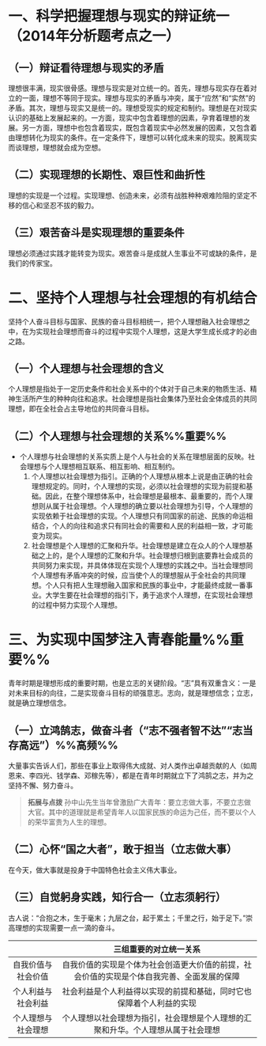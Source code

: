# 一、科学把握理想与现实的辩证统一（2014年分析题考点之一）
## （一）辩证看待理想与现实的矛盾
理想很丰满，现实很骨感。理想与现实是对立统一的。首先，理想与现实存在着对立的一面，理想不等同于现实。理想与现实的矛盾与冲突，属于“应然”和“实然”的矛盾。其次，理想与现实又是统一的。理想受现实的规定和制约。理想是在对现实认识的基础上发展起来的。一方面，现实中包含着理想的因素，孕育着理想的发展。另一方面，理想中也包含着现实，既包含着现实中必然发展的因素，又包含着由理想转化为现实的条件。在一定条件下，理想可以转化成未来的现实。脱离现实而谈理想，理想就会成为空想。
## （二）实现理想的长期性、艰巨性和曲折性
理想的实现是一个过程。实现理想、创造未来，必须有战胜种种艰难险阻的坚定不移的信心和坚忍不拔的毅力。
## （三）艰苦奋斗是实现理想的重要条件
理想必须通过实践才能转变为现实。艰苦奋斗是成就人生事业不可或缺的条件，是我们的传家宝。
# 二、坚持个人理想与社会理想的有机结合
坚持个人奋斗目标与国家、民族的奋斗目标相统一，把个人理想融入社会理想之中，在为实现社会理想而奋斗的过程中实现个人理想，这是大学生成长成才的必由之路。
## （一）个人理想与社会理想的含义
个人理想是指处于一定历史条件和社会关系中的个体对于自己未来的物质生活、精神生活所产生的种种向往和追求。社会理想是指社会集体乃至社会全体成员的共同理想，即在全社会占主导地位的共同奋斗目标。
## （二）个人理想与社会理想的关系%%重要%%
- 个人理想与社会理想的关系实质上是个人与社会的关系在理想层面的反映。社会理想与个人理想相互联系、相互影响、相互制约。
	1. 个人理想以社会理想为指引。正确的个人理想从根本上说是由正确的社会理想规定的。同时，个人理想的实现，必须以社会理想的实现为前提和基础。因此，在整个理想体系中，社会理想是最根本、最重要的，而个人理想则从属于社会理想。个人理想的确立要以社会理想为引导，个人理想的实现依赖于社会理想的实现。个人理想只有同国家的前途、民族的命运相结合，个人的向往和追求只有同社会的需要和人民的利益相一致，才可能变为现实。
	2. 社会理想是个人理想的汇聚和升华。社会理想是建立在众人的个人理想基础之上的，是个人理想的汇聚和升华。社会理想归根到底要靠社会成员的共同努力来实现，并具体体现在实现个人理想的实践之中。当社会理想同个人理想有矛盾冲突的时候，应当使个人的理想服从于全社会的共同理想。个人只有把人生理想融入国家和民族的事业中，才能最终成就一番事业。大学生要在社会理想的指引下，勇于追求个人理想，在实现社会理想的过程中努力实现个人理想。
# 三、为实现中国梦注入青春能量%%重要%%
青年时期是理想形成的重要时期，也是立志的关键阶段。“志”具有双重含义：一是对未来目标的向往，二是实现奋斗目标的顽强意志。志向，就是理想信念；立志，就是确立理想信念。
## （一）立鸿鹄志，做奋斗者（“志不强者智不达”“志当存高远”）%%高频%%
大量事实告诉人们，那些在事业上取得伟大成就、对人类作出卓越贡献的人（如周恩来、李四光、钱学森、邓稼先等），都是在青年时期就立下了鸿鹄之志，并为之坚持不懈、努力奋斗。

>**拓展与点拨**
孙中山先生当年曾激励广大青年：要立志做大事，不要立志做大官。其中的道理就是希望青年人以国家民族的命运为己任，而不要以个人的荣华富贵为人生的理想。
## （二）心怀“国之大者”，敢于担当（立志做大事）
在今天，做大事就是投身于中国特色社会主义伟大事业。
## （三）自觉躬身实践，知行合一（立志须躬行）
古人说：“合抱之木，生于毫末；九层之台，起于累土；千里之行，始于足下。”崇高理想的实现需要一点一滴的奋斗。

||三组重要的对立统一关系|
|:---:|:---:|
|自我价值与社会价值|自我价值的实现是个体为社会创造更大价值的前提，社会价值的实现是个体自我完善、全面发展的保障|
|个人利益与社会利益|社会利益是个人利益得以实现的前提和基础，同时它也保障着个人利益的实现|
|个人理想与社会理想|个人理想以社会理想为指引，社会理想是个人理想的汇聚和升华。个人理想从属于社会理想|^5lzid0